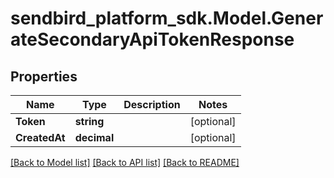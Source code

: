
# sendbird_platform_sdk.Model.GenerateSecondaryApiTokenResponse

## Properties

Name | Type | Description | Notes
------------ | ------------- | ------------- | -------------
**Token** | **string** |  | [optional] 
**CreatedAt** | **decimal** |  | [optional] 

[[Back to Model list]](../README.md#documentation-for-models)
[[Back to API list]](../README.md#documentation-for-api-endpoints)
[[Back to README]](../README.md)

